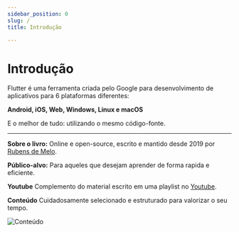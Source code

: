 ```yaml
---
sidebar_position: 0
slug: /
title: Introdução

---
```


# Introdução

Flutter é uma ferramenta criada pelo Google para desenvolvimento de aplicativos para 6 plataformas diferentes: 

**Android, iOS, Web, Windows, Linux e macOS**

E o melhor de tudo: utilizando o mesmo código-fonte.

<!-- Assim como [React Native](https://facebook.github.io/react-native/), [Xamarin](https://docs.microsoft.com/pt-br/xamarin/xamarin-forms/) e [Ionic](https://ionicframework.com), o Flutter é o Google nos fornecendo mais uma opção para escolha de tecnologia _**multiplataforma**_.

<div class="video-container">
<iframe width="560" height="315" src="https://www.youtube.com/embed/hqxwH_scZ_0" title="YouTube video player" frameborder="0" allow="accelerometer; autoplay; clipboard-write; encrypted-media; gyroscope; picture-in-picture" allowfullscreen></iframe>
</div> -->

---

**Sobre o livro:** Online e open-source, escrito e mantido desde 2019 por [Rubens de Melo](https://github.com/rubensdemelo).

**Público-alvo:** Para aqueles que desejam aprender de forma rapida e eficiente.

**Youtube** Complemento do material escrito em uma playlist no [Youtube](https://www.youtube.com/playlist?list=PLS4cqF1_X2syzBpkoSwtmKoREgnp1MhTn).

**Conteúdo** Cuidadosamente selecionado e estruturado para valorizar o seu tempo.

![Conteúdo](/img/conteudo.webp)